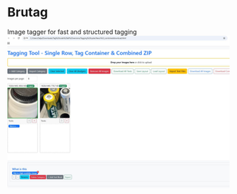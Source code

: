 # Brutag
Image tagger for fast and structured tagging
![testcasesimage](https://github.com/Bruheim/Brutag/blob/61be3ceae84eeacbf56ed861ed67f257eae54764/Interface.JPG)
